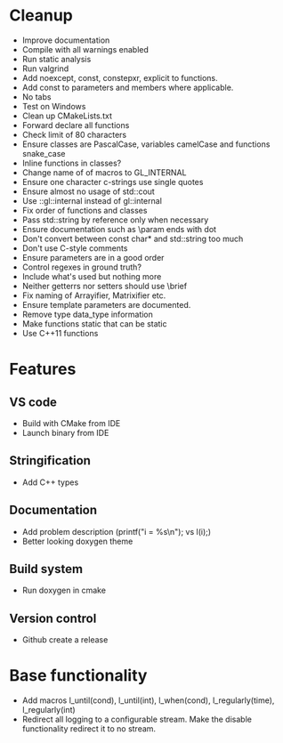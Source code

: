 # Cleanup

* Improve documentation
* Compile with all warnings enabled
* Run static analysis
* Run valgrind
* Add noexcept, const, constepxr, explicit to functions.
* Add const to parameters and members where applicable.
* No tabs
* Test on Windows
* Clean up CMakeLists.txt
* Forward declare all functions
* Check limit of 80 characters
* Ensure classes are PascalCase, variables camelCase and functions snake_case
* Inline functions in classes?
* Change name of of macros to GL_INTERNAL
* Ensure one character c-strings use single quotes
* Ensure almost no usage of std::cout
* Use ::gl::internal instead of gl::internal
* Fix order of functions and classes
* Pass std::string by reference only when necessary
* Ensure documentation such as \param ends with dot
* Don't convert between const char* and std::string too much
* Don't use C-style comments
* Ensure parameters are in a good order
* Control regexes in ground truth?
* Include what's used but nothing more
* Neither getterrs nor setters should use \brief
* Fix naming of Arrayifier, Matrixifier etc.
* Ensure template parameters are documented.
* Remove type data_type information
* Make functions static that can be static
* Use C++11 functions

# Features

## VS code

* Build with CMake from IDE
* Launch binary from IDE

## Stringification

* Add C++ types

## Documentation

* Add problem description (printf("i = %s\n"); vs l(i);)
* Better looking doxygen theme

## Build system

* Run doxygen in cmake

## Version control

* Github create a release

# Base functionality

* Add macros l_until(cond), l_until(int), l_when(cond), l_regularly(time), l_regularly(int)
* Redirect all logging to a configurable stream. Make the disable functionality redirect it to no stream.